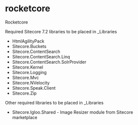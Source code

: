 rocketcore
==========

Rocketcore

Required Sitecore 7.2 libraries to be placed in _Libraries

* HtmlAgilityPack
* Sitecore.Buckets
* Sitecore.ContentSearch
* Sitecore.ContentSearch.Linq
* Sitecore.ContentSearch.SolrProvider
* Sitecore.Kernel
* Sitecore.Logging
* Sitecore.Mvc
* Sitecore.NVelocity
* Sitecore.Speak.Client
* Sitecore.Zip

Other required libraries to be placed in _Libraries

* Sitecore.Igloo.Shared - Image Resizer module from Sitecore marketplace